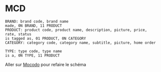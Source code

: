 # MCD

```raw
BRAND: brand code, brand name
made, 0N BRAND, 11 PRODUCT
PRODUCT: product code, product name, description, picture, price, rate, status
is tagged as, 01 PRODUCT, 0N CATEGORY
CATEGORY: category code, category name, subtitle, picture, home order

TYPE: type code, type name
is a, 0N TYPE, 11 PRODUCT
```

Aller sur [Mocodo]([Mocodo](https://www.mocodo.net/)) pour refaire le schéma
